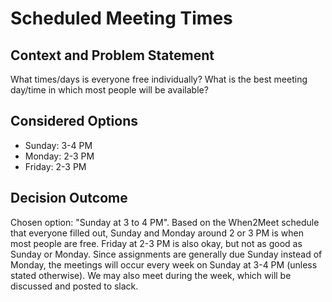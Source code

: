 # Scheduled Meeting Times

## Context and Problem Statement

What times/days is everyone free individually?
What is the best meeting day/time in which most people will be available?

## Considered Options

* Sunday: 3-4 PM
* Monday: 2-3 PM
* Friday: 2-3 PM

## Decision Outcome

Chosen option: "Sunday at 3 to 4 PM". Based on the When2Meet schedule that everyone filled out, Sunday and Monday around 2 or 3 PM is when most people are free. Friday at 2-3 PM is also okay, but not as good as Sunday or Monday. Since assignments are generally due Sunday instead of Monday, the meetings will occur every week on Sunday at 3-4 PM (unless stated otherwise). We may also meet during the week, which will be discussed and posted to slack. 